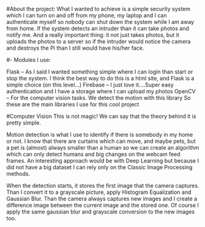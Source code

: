 #About the project:
What I wanted to achieve is a simple security system which I can turn on and off from my phone, my laptop and I can authenticate myself so nobody can shut down the system while I am away from home.
If the system detects an intruder than it can take photos and notify me. And a really important thing: it not just takes photos, but it uploads the photos to a server so if the intruder would notice the camera and destroys the Pi than I still would have his/her face.

#- Modules I use:

Flask – As I said I wanted something simple where I can login than start or stop the system. I think the best way to do this is a html site, and Flask is a simple choice (on this level…)
Firebase – I just love it….Super easy authentication and I have a storage where I can upload my photos
OpenCV – For the computer vision tasks. We detect the motion with this library
So these are the main libraries I use for this cool project

#Computer Vision
This is not magic! We can say that the theory behind it is pretty simple.

Motion detection is what I use to identify if there is somebody in my home or not. I know that there are curtains which can move, and maybe pets, but a pet is (almost) always smaller than a human so we can create an algorithm which can only detect humans and big changes on the webcam feed frames. An interesting approach would be with Deep Learning but because I did not have a big dataset I can rely only on the Classic Image Processing methods.

When the detection starts, it stores the first image that the camera captures. Than I convert it to a grayscale picture, apply Histogram Equalization and Gaussian Blur. Than the camera always captures new images and I create a difference image between the current image and the stored one. Of course I apply the same gaussian blur and grayscale conversion to the new images too.
